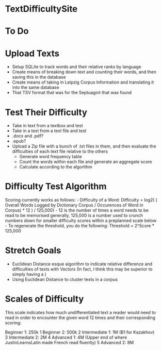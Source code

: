 # TextDifficultySite


# To Do

# Upload Texts
- Setup SQLite to track words and their relative ranks by language
- Create means of breaking down text and counting their words, and then saving this in the database
- Create means of taking in Leipzig Corpus Information and translating it into the same database 
- That TSV format that was for the Septuagint that was found 

# Test Their Difficulty
- Take in text from a textbox and test
- Take in a text from a text file and test
- .docx and .pdf? 
- .epub?
- Upload a Zip file with a bunch of .txt files in them, and then evaluate the difficulties of each text file relative to the others
    - Generate word frequency table
    - Count the words within each file and generate an aggregate score
    - Calculate according to the algorithm 

# Difficulty Test Algorithm
Scoring currently works as follows:
    - Difficulty of a Word:
        Difficulty = log2( ( Overall Words Logged by Dictionary Corpus / Occurences of Word in Corpus) * 12 ) / 125,000)
        - 12 is the number of times a word needs to be read to be memorised generally, 125,000 is a number used to crunch numbers down for smaller difficulty scores within a preplanned scale below
    - To regenerate the threshold, you do the following:
        Threshold = 2^Score * 125,000

# Stretch Goals
- Euclidean Distance esque algorithm to indicate relative difference and difficulties of texts with Vectors (In fact, I think this may be superior 
to simply having a )
- Using Euclidean Distance to cluster texts in a corpus 

# Scales of Difficulty
This scale indicates how much undifferentiated text a reader would need to read in order to encounter the given word 12 times and their corresponding scoring:

Beginner 1: 250k 1
Beginner 2: 500k 2
Intermediate 1: 1M (B1 for Kazakhov) 3 
Intermediate 2: 2M 4
Advanced 1: 4M (Upper end of where JustinLearnsLatin made French read fluently) 5
Advanced 2: 8M 